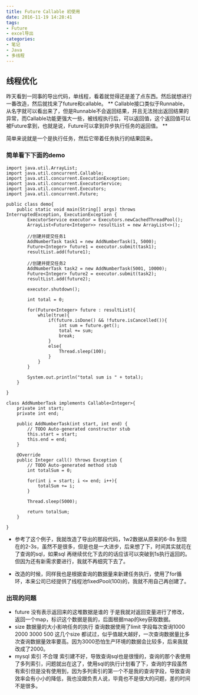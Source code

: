 ```yaml
---
title: Future Callable 初使用
date: 2016-11-19 14:28:41
tags: 
- Future
- excel导出
categories: 
- 笔记
- Java 
- 多线程
---
```

 ## 线程优化 
  昨天看到一同事的导出代码，单线程，看着就觉得还是差了点东西。然后就想进行一番改造，然后就找来了future和callable。
  **
      Callable接口类似于Runnable，从名字就可以看出来了，但是Runnable不会返回结果，并且无法抛出返回结果的异常，而Callable功能更强大一些，被线程执行后，可以返回值，这个返回值可以被Future拿到，也就是说，Future可以拿到异步执行任务的返回值。
  **

  简单来说就是一个是执行任务，然后它带着任务执行的结果回来。

### 简单看下下面的demo
```
import java.util.ArrayList;
import java.util.concurrent.Callable;
import java.util.concurrent.ExecutionException;
import java.util.concurrent.ExecutorService;
import java.util.concurrent.Executors;
import java.util.concurrent.Future;

public class demo{
    public static void main(String[] args) throws InterruptedException, ExecutionException {
        ExecutorService executor = Executors.newCachedThreadPool();
        ArrayList<Future<Integer>> resultList = new ArrayList<>();
        
        //创建并提交任务1
        AddNumberTask task1 = new AddNumberTask(1, 5000);
        Future<Integer> future1 = executor.submit(task1);
        resultList.add(future1);
        
        //创建并提交任务2
        AddNumberTask task2 = new AddNumberTask(5001, 10000);
        Future<Integer> future2 = executor.submit(task2);
        resultList.add(future2);
        
        executor.shutdown();
        
        int total = 0;
        
        for(Future<Integer> future : resultList){
            while(true){
                if(future.isDone() && !future.isCancelled()){
                    int sum = future.get();
                    total += sum;
                    break;
                }
                else{
                    Thread.sleep(100);
                }
            }
        }
        
        System.out.println("total sum is " + total);
    }

}

class AddNumberTask implements Callable<Integer>{
    private int start;
    private int end;
    
    public AddNumberTask(int start, int end) {
        // TODO Auto-generated constructor stub
        this.start = start;
        this.end = end;
    }
    
    @Override
    public Integer call() throws Exception {
        // TODO Auto-generated method stub
        int totalSum = 0;
        
        for(int i = start; i <= end; i++){
            totalSum += i;
        }
        
        Thread.sleep(5000);
        
        return totalSum;
    }
    
}

```
- 参考了这个例子，我就改造了导出的那段代码，1w2数据从原来的6-8s 到现在的2-3s，虽然不是很多，但是也是一大进步，后来想了下，时间其实就花在了查询的sql，如果sql 再继续优化下去的的话应该可以突破到1s执行返回的。但因为还有新需求要进行，我就不再细究下去了。

- 改造的时候，同样我也是根据查询的数据量来新建任务执行，使用了for循环，本来公司已经提供了线程池fixedPool(100)的，我就不用自己再创建了。

### 出现的问题
- future 没有表示返回来的这堆数据是谁的
  于是我就对返回变量进行了修改，返回一个map，标识这个数据是我的，后面根据map的key获取数据。
- size 数据量的大小影响任务的执行
  查询数据使用了limit 字段每次查询1000 2000 3000 500 这几个size 都试过，似乎值越大越好，一次查询数据量比多次查询数据量效率要高。因为3000恐怕生产环境的数据会比较多，后来我就改成了2000。  
- mysql 索引 不合理
  索引建不好，导致查询sql也是很慢的，查询的那个表使用了多列索引，问题就出在这了，使用sql的执行计划看了下，查询的字段虽然有索引但是没有使用到，因为多列索引的第一个不是我的查询字段，导致查询效率会有小小的降低，我也没跟负责人说，毕竟也不是很大的问题，差的时间不是很多。